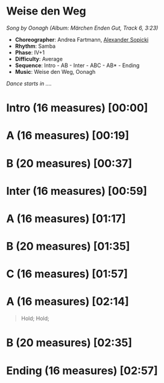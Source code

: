 # Weise den Weg
*Song by Oonagh (Album: Märchen Enden Gut, Track 6, 3:23)*

* **Choreographer**: Andrea Fartmann, [Alexander Sopicki](mailto:cuesheets@gmx.net "cuesheets@gmx.net")
* **Rhythm**: Samba
* **Phase**: IV+1
* **Difficulty**: Average
* **Sequence**: Intro - AB - Inter - ABC - AB* - Ending
* **Music**: Weise den Weg, Oonagh

*Dance starts in ....*

# Intro (16 measures) [00:00]


# A (16 measures) [00:19]


# B (20 measures) [00:37]


# Inter (16 measures) [00:59]


# A (16 measures) [01:17]


# B (20 measures) [01:35]


# C (16 measures) [01:57]


# A (16 measures) [02:14]


<!-- 2 measure pause -->
> Hold; Hold;


# B (20 measures) [02:35]


# Ending (16 measures) [02:57]
